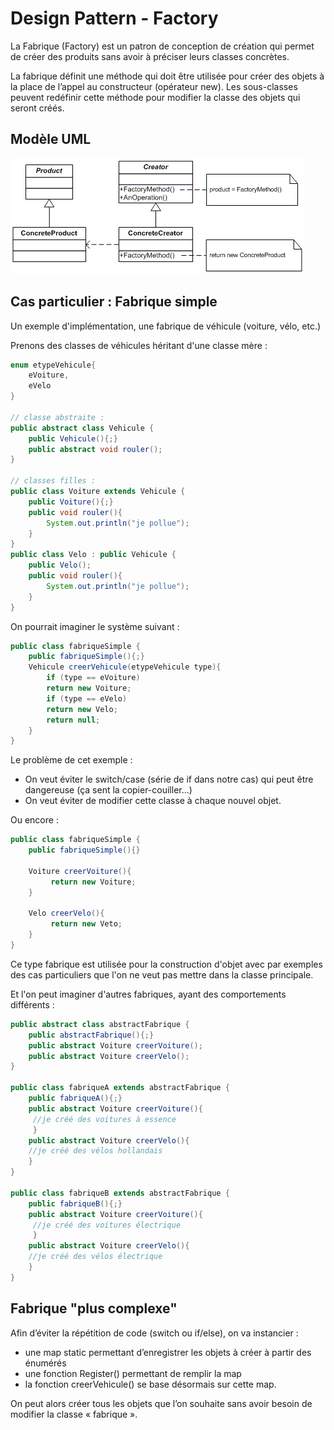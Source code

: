 # Design Pattern - Factory

La Fabrique (Factory) est un patron de conception de création qui permet de créer des produits sans avoir à préciser leurs classes concrètes.

La fabrique définit une méthode qui doit être utilisée pour créer des objets à la place de l’appel au constructeur (opérateur new). Les sous-classes peuvent redéfinir cette méthode pour modifier la classe des objets qui seront créés.

## Modèle UML

![Alt text](./img/designPattern_Factory.gif) 

## Cas particulier : Fabrique simple

Un exemple d'implémentation, une fabrique de véhicule (voiture, vélo, etc.)

Prenons des classes de véhicules héritant d'une classe mère :

```java
enum etypeVehicule{
    eVoiture,
    eVelo
}

// classe abstraite :
public abstract class Vehicule {
    public Vehicule(){;}
    public abstract void rouler();
}

// classes filles :
public class Voiture extends Vehicule {
    public Voiture(){;}
    public void rouler(){
    	System.out.println("je pollue");
    }
}
public class Velo : public Vehicule {
    public Velo();
    public void rouler(){
    	System.out.println("je pollue");
    }
}

``` 

On pourrait imaginer le système suivant :

```java
public class fabriqueSimple {
    public fabriqueSimple(){;}
    Vehicule creerVehicule(etypeVehicule type){
    	if (type == eVoiture)
		return new Voiture;
    	if (type == eVelo)
		return new Velo;
    	return null;
	}
}

``` 
Le problème de cet exemple : 

* On veut éviter le switch/case (série de if dans notre cas) qui peut être dangereuse (ça sent la copier-couiller…)
* On veut éviter de modifier cette classe à chaque nouvel objet.

Ou encore :

```java
public class fabriqueSimple {
    public fabriqueSimple(){}
    
    Voiture creerVoiture(){
    	 return new Voiture;
    }
	
    Velo creerVelo(){
    	 return new Veto;
    }
}

``` 

Ce type fabrique est utilisée pour la construction d'objet avec par exemples des cas particuliers que l'on ne veut pas mettre dans la classe principale.

Et l'on peut imaginer d'autres fabriques, ayant des comportements différents :

```java
public abstract class abstractFabrique {
    public abstractFabrique(){;}
    public abstract Voiture creerVoiture();
    public abstract Voiture creerVelo();
}

public class fabriqueA extends abstractFabrique {
    public fabriqueA(){;}
    public abstract Voiture creerVoiture(){
     //je créé des voitures à essence
     }
    public abstract Voiture creerVelo(){
    //je créé des vélos hollandais
    }
}

public class fabriqueB extends abstractFabrique {
    public fabriqueB(){;}
    public abstract Voiture creerVoiture(){
     //je créé des voitures électrique
     }
    public abstract Voiture creerVelo(){
    //je créé des vélos électrique
    }
}

``` 


## Fabrique "plus complexe"

Afin d’éviter la répétition de code (switch ou if/else), on va instancier :

* une map static permettant d’enregistrer les objets à créer à partir des énumérés
* une fonction Register() permettant de remplir la map 
* la fonction creerVehicule() se base désormais sur cette map.

On peut alors créer tous les objets que l’on souhaite sans avoir besoin de modifier la classe « fabrique ».

